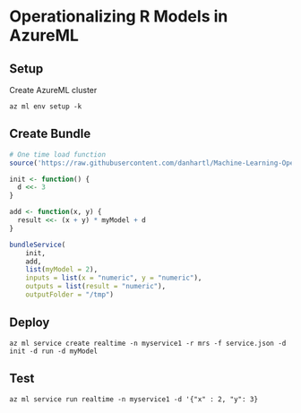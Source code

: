 # Operationalizing R Models in AzureML

## Setup

Create AzureML cluster

```
az ml env setup -k
```

## Create Bundle

```R
# One time load function
source('https://raw.githubusercontent.com/danhartl/Machine-Learning-Operationalization/master/utils/BundleService.R')

init <- function() {
  d <<- 3
}

add <- function(x, y) {
  result <<- (x + y) * myModel + d
}

bundleService(
    init,
    add,
    list(myModel = 2),
    inputs = list(x = "numeric", y = "numeric"),
    outputs = list(result = "numeric"),
    outputFolder = "/tmp")

```

## Deploy

```
az ml service create realtime -n myservice1 -r mrs -f service.json -d init -d run -d myModel
```

## Test

```
az ml service run realtime -n myservice1 -d '{"x" : 2, "y": 3}
```